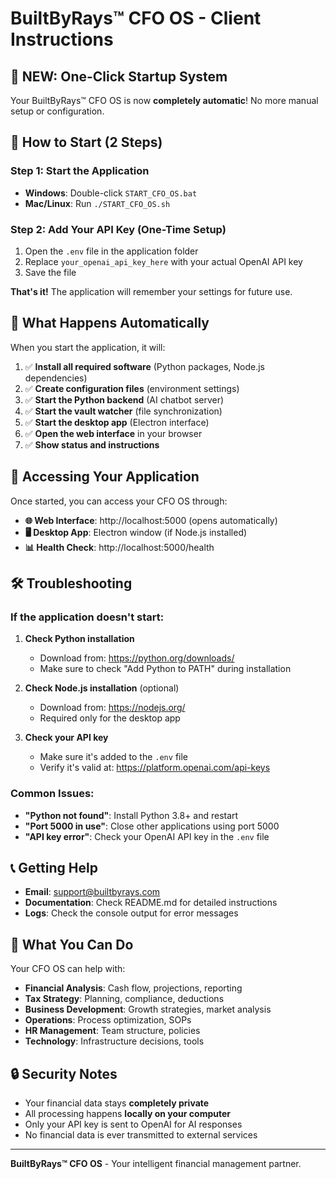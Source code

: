 # BuiltByRays™ CFO OS - Client Instructions

## 🎉 **NEW: One-Click Startup System**

Your BuiltByRays™ CFO OS is now **completely automatic**! No more manual setup or configuration.

## 🚀 **How to Start (2 Steps)**

### **Step 1: Start the Application**
- **Windows**: Double-click `START_CFO_OS.bat`
- **Mac/Linux**: Run `./START_CFO_OS.sh`

### **Step 2: Add Your API Key (One-Time Setup)**
1. Open the `.env` file in the application folder
2. Replace `your_openai_api_key_here` with your actual OpenAI API key
3. Save the file

**That's it!** The application will remember your settings for future use.

## 🔄 **What Happens Automatically**

When you start the application, it will:

1. ✅ **Install all required software** (Python packages, Node.js dependencies)
2. ✅ **Create configuration files** (environment settings)
3. ✅ **Start the Python backend** (AI chatbot server)
4. ✅ **Start the vault watcher** (file synchronization)
5. ✅ **Start the desktop app** (Electron interface)
6. ✅ **Open the web interface** in your browser
7. ✅ **Show status and instructions**

## 📱 **Accessing Your Application**

Once started, you can access your CFO OS through:

- **🌐 Web Interface**: http://localhost:5000 (opens automatically)
- **🖥️ Desktop App**: Electron window (if Node.js installed)
- **📊 Health Check**: http://localhost:5000/health

## 🛠️ **Troubleshooting**

### **If the application doesn't start:**

1. **Check Python installation**
   - Download from: https://python.org/downloads/
   - Make sure to check "Add Python to PATH" during installation

2. **Check Node.js installation** (optional)
   - Download from: https://nodejs.org/
   - Required only for the desktop app

3. **Check your API key**
   - Make sure it's added to the `.env` file
   - Verify it's valid at: https://platform.openai.com/api-keys

### **Common Issues:**

- **"Python not found"**: Install Python 3.8+ and restart
- **"Port 5000 in use"**: Close other applications using port 5000
- **"API key error"**: Check your OpenAI API key in the `.env` file

## 📞 **Getting Help**

- **Email**: support@builtbyrays.com
- **Documentation**: Check README.md for detailed instructions
- **Logs**: Check the console output for error messages

## 🎯 **What You Can Do**

Your CFO OS can help with:

- **Financial Analysis**: Cash flow, projections, reporting
- **Tax Strategy**: Planning, compliance, deductions
- **Business Development**: Growth strategies, market analysis
- **Operations**: Process optimization, SOPs
- **HR Management**: Team structure, policies
- **Technology**: Infrastructure decisions, tools

## 🔒 **Security Notes**

- Your financial data stays **completely private**
- All processing happens **locally on your computer**
- Only your API key is sent to OpenAI for AI responses
- No financial data is ever transmitted to external services

---

**BuiltByRays™ CFO OS** - Your intelligent financial management partner. 